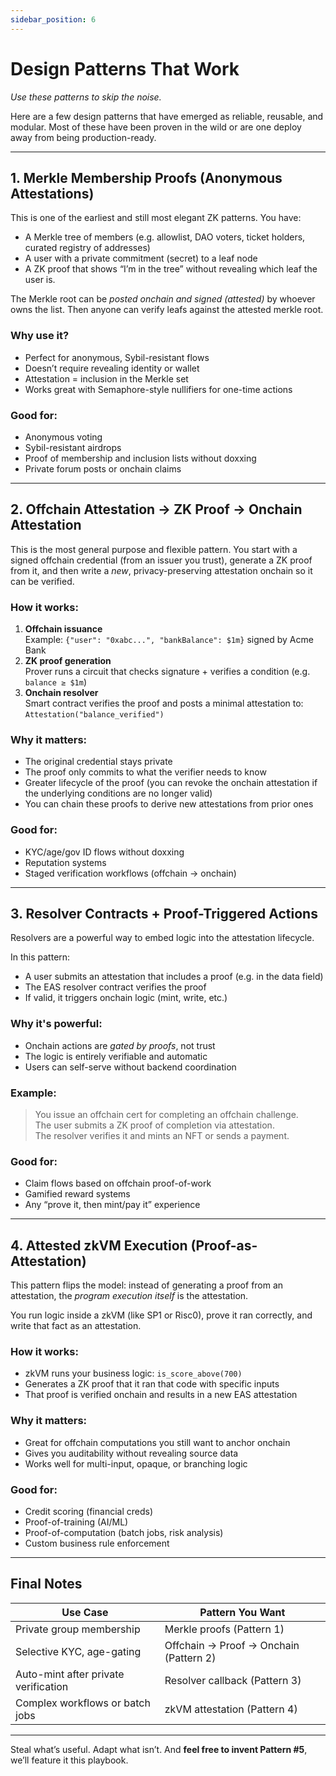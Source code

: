 ```yaml
---
sidebar_position: 6
---
```


# Design Patterns That Work
*Use these patterns to skip the noise.*

Here are a few design patterns that have emerged as reliable, reusable, and modular. Most of these have been proven in the wild or are one deploy away from being production-ready.

---

## 1. Merkle Membership Proofs (Anonymous Attestations)

This is one of the earliest and still most elegant ZK patterns. You have:
- A Merkle tree of members (e.g. allowlist, DAO voters, ticket holders, curated registry of addresses)
- A user with a private commitment (secret) to a leaf node
- A ZK proof that shows “I’m in the tree” without revealing which leaf the user is.

The Merkle root can be *posted onchain and signed (attested)* by whoever owns the list. Then anyone can verify leafs against the attested merkle root.

### Why use it?
- Perfect for anonymous, Sybil-resistant flows  
- Doesn’t require revealing identity or wallet  
- Attestation = inclusion in the Merkle set  
- Works great with Semaphore-style nullifiers for one-time actions

### Good for:
- Anonymous voting
- Sybil-resistant airdrops
- Proof of membership and inclusion lists without doxxing
- Private forum posts or onchain claims

---

## 2. Offchain Attestation → ZK Proof → Onchain Attestation

This is the most general purpose and flexible pattern. You start with a signed offchain credential (from an issuer you trust), generate a ZK proof from it, and then write a *new*, privacy-preserving attestation onchain so it can be verified.

### How it works:
1. **Offchain issuance**  
   Example: `{"user": "0xabc...", "bankBalance": $1m}` signed by Acme Bank
2. **ZK proof generation**  
   Prover runs a circuit that checks signature + verifies a condition (e.g. `balance ≥ $1m`)
3. **Onchain resolver**  
   Smart contract verifies the proof and posts a minimal attestation to:  
   `Attestation("balance_verified")`

### Why it matters:
- The original credential stays private  
- The proof only commits to what the verifier needs to know  
- Greater lifecycle of the proof (you can revoke the onchain attestation if the underlying conditions are no longer valid)
- You can chain these proofs to derive new attestations from prior ones

### Good for:
- KYC/age/gov ID flows without doxxing  
- Reputation systems  
- Staged verification workflows (offchain → onchain)

---

## 3. Resolver Contracts + Proof-Triggered Actions

Resolvers are a powerful way to embed logic into the attestation lifecycle.

In this pattern:
- A user submits an attestation that includes a proof (e.g. in the data field)
- The EAS resolver contract verifies the proof
- If valid, it triggers onchain logic (mint, write, etc.)

### Why it's powerful:
- Onchain actions are *gated by proofs*, not trust  
- The logic is entirely verifiable and automatic  
- Users can self-serve without backend coordination

### Example:
> You issue an offchain cert for completing an offchain challenge.  
> The user submits a ZK proof of completion via attestation.  
> The resolver verifies it and mints an NFT or sends a payment.

### Good for:
- Claim flows based on offchain proof-of-work  
- Gamified reward systems  
- Any “prove it, then mint/pay it” experience

---

## 4. Attested zkVM Execution (Proof-as-Attestation)

This pattern flips the model: instead of generating a proof from an attestation, the *program execution itself* is the attestation.

You run logic inside a zkVM (like SP1 or Risc0), prove it ran correctly, and write that fact as an attestation.

### How it works:
- zkVM runs your business logic: `is_score_above(700)`
- Generates a ZK proof that it ran that code with specific inputs
- That proof is verified onchain and results in a new EAS attestation

### Why it matters:
- Great for offchain computations you still want to anchor onchain  
- Gives you auditability without revealing source data  
- Works well for multi-input, opaque, or branching logic

### Good for:
- Credit scoring (financial creds)
- Proof-of-training (AI/ML)
- Proof-of-computation (batch jobs, risk analysis)
- Custom business rule enforcement

---

## Final Notes

| Use Case | Pattern You Want |
|----------|------------------|
| Private group membership | Merkle proofs (Pattern 1) |
| Selective KYC, age-gating | Offchain → Proof → Onchain (Pattern 2) |
| Auto-mint after private verification | Resolver callback (Pattern 3) |
| Complex workflows or batch jobs | zkVM attestation (Pattern 4) |

---

Steal what’s useful. Adapt what isn’t. And **feel free to invent Pattern #5**, we’ll feature it this playbook.